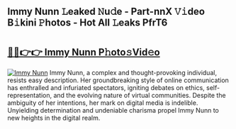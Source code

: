 ## Immy Nunn 𝙻eaked 𝙽u𝚍e - Part-nnX 𝚅𝚒deo B𝚒kini 𝙿hotos - Hot All 𝙻eaks PfrT6

# <h2><a href="http://ld0j0h6.urlbe.top/?page=Immy+Nunn">🔗🔗👉👉 Immy Nunn P𝚑oto𝚜Vid𝚎o</a></h2>

[![Immy Nunn](https://i.imgur.com/eBuTRDB.gif)](http://ld0j0h6.urlbe.top/?page=Immy+Nunn)
Immy Nunn, a complex and thought-provoking individual, resists easy description. Her groundbreaking style of online communication has enthralled and infuriated spectators, igniting debates on ethics, self-representation, and the evolving nature of virtual communities. Despite the ambiguity of her intentions, her mark on digital media is indelible. Unyielding determination and undeniable charisma propel Immy Nunn to new heights in the digital realm.
